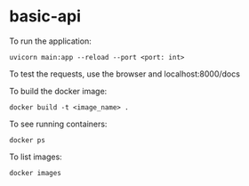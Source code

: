 # basic-api

To run the application:

```uvicorn main:app --reload --port <port: int>```

To test the requests, use the browser and localhost:8000/docs

To build the docker image:

```docker build -t <image_name> .```

To see running containers:

```docker ps```

To list images:

```docker images```